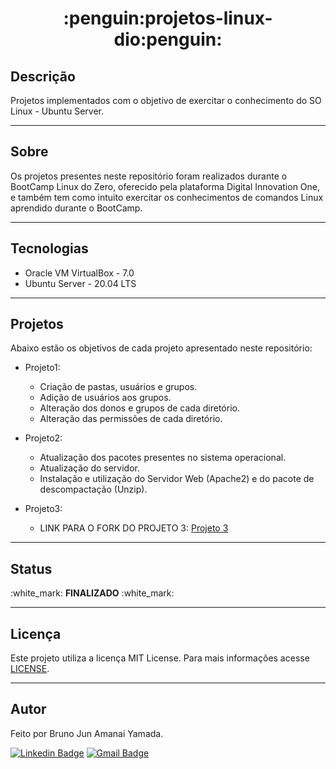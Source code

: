 <h1 align="center">:penguin:projetos-linux-dio:penguin:</h1> 

## Descrição

Projetos implementados com o objetivo de exercitar o conhecimento do SO Linux - Ubuntu Server.

***

## Sobre 

Os projetos presentes neste repositório foram realizados durante o BootCamp Linux do Zero, oferecido pela plataforma Digital Innovation One, e também tem como intuito exercitar os conhecimentos de comandos Linux aprendido durante o BootCamp.

***

## Tecnologias

* Oracle VM VirtualBox - 7.0
* Ubuntu Server - 20.04 LTS

***

## Projetos

Abaixo estão os objetivos de cada projeto apresentado neste repositório:

* Projeto1:
	* Criação de pastas, usuários e grupos.
	* Adição de usuários aos grupos.
	* Alteração dos donos e grupos de cada diretório.
	* Alteração das permissões de cada diretório.

* Projeto2:
	* Atualização dos pacotes presentes no sistema operacional.
	* Atualização do servidor.
	* Instalação e utilização do Servidor Web (Apache2) e do pacote de descompactação (Unzip).

* Projeto3:
	* LINK PARA O FORK DO PROJETO 3: <a href="https://github.com/BrunoJun/linux-docker-dio">Projeto 3</a>

***

## Status

:white_mark: **FINALIZADO** :white_mark:

***

## Licença

Este projeto utiliza a licença MIT License. Para mais informações acesse <a href="https://github.com/BrunoJun/projetos-linux-dio/blob/main/LICENSE">LICENSE</a>.

***

## Autor

Feito por Bruno Jun Amanai Yamada.

[![Linkedin Badge](https://img.shields.io/badge/-BrunoJun-blue?style=flat-square&logo=Linkedin&logoColor=white&link=https://www.linkedin.com/in/brunojun//)](https://www.linkedin.com/in/brunojun/) [![Gmail Badge](https://img.shields.io/badge/-brunojun7@gmail.com-c14438?style=flat-square&logo=Gmail&logoColor=white&link=mailto:brunojun7@gmail.com)](mailto:brunojun7@gmail.com)
